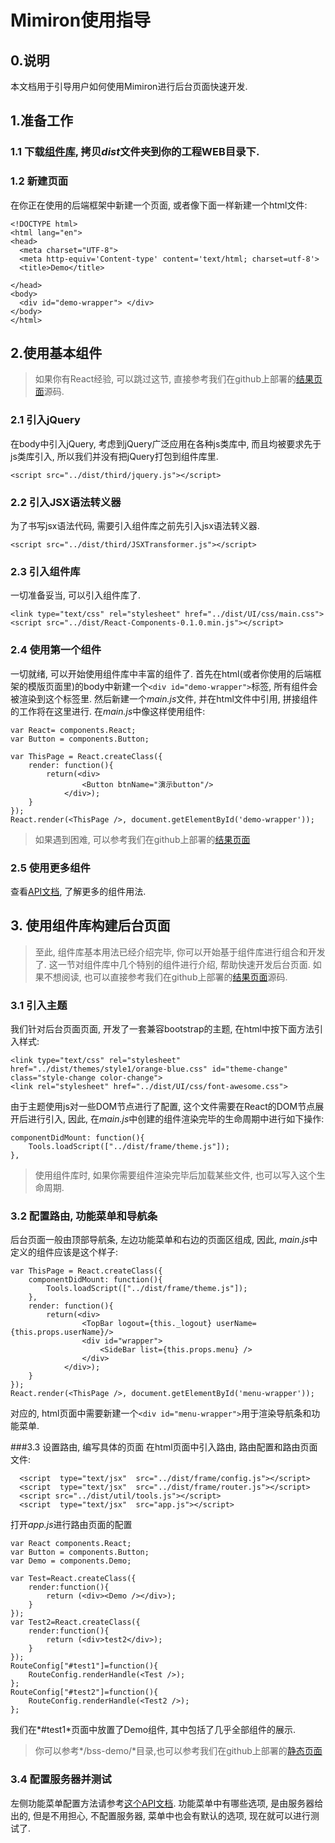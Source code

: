 # Mimiron使用指导


## 0.说明
本文档用于引导用户如何使用Mimiron进行后台页面快速开发.

## 1.准备工作

### 1.1 下载[组件库](https://github.com/ctyun/Mimiron-demo/archive/master.zip), 拷贝*dist*文件夹到你的工程WEB目录下.


### 1.2 新建页面
在你正在使用的后端框架中新建一个页面, 或者像下面一样新建一个html文件:
```
<!DOCTYPE html>
<html lang="en">
<head>
  <meta charset="UTF-8">
  <meta http-equiv='Content-type' content='text/html; charset=utf-8'>
  <title>Demo</title>

</head>
<body>
  <div id="demo-wrapper"> </div>
</body>
</html>
```

## 2.使用基本组件

> 如果你有React经验, 可以跳过这节, 直接参考我们在github上部署的[结果页面](http://ctyun.github.io/Mimiron-demo/base-demo/base-demo.html)源码.

### 2.1 引入jQuery
在body中引入jQuery, 考虑到jQuery广泛应用在各种js类库中, 而且均被要求先于js类库引入, 所以我们并没有把jQuery打包到组件库里.
```
<script src="../dist/third/jquery.js"></script>
```

### 2.2 引入JSX语法转义器
为了书写jsx语法代码, 需要引入组件库之前先引入jsx语法转义器.
```
<script src="../dist/third/JSXTransformer.js"></script>
```

### 2.3 引入组件库
一切准备妥当, 可以引入组件库了.
```
<link type="text/css" rel="stylesheet" href="../dist/UI/css/main.css">
<script src="../dist/React-Components-0.1.0.min.js"></script>
```

### 2.4 使用第一个组件
一切就绪, 可以开始使用组件库中丰富的组件了.
首先在html(或者你使用的后端框架的模版页面里)的body中新建一个`<div id="demo-wrapper">`标签, 所有组件会被渲染到这个标签里.
然后新建一个*main.js*文件, 并在html文件中引用, 拼接组件的工作将在这里进行.
在*main.js*中像这样使用组件:
```
var React= components.React;
var Button = components.Button;

var ThisPage = React.createClass({
	render: function(){
	    return(<div>
	    		<Button btnName="演示button"/>
	        </div>);
	}
});
React.render(<ThisPage />, document.getElementById('demo-wrapper'));
```
> 如果遇到困难, 可以参考我们在github上部署的[结果页面](http://ctyun.github.io/Mimiron-demo/base-demo/base-demo.html)

### 2.5 使用更多组件
查看[API文档](http://等待补充), 了解更多的组件用法.


## 3. 使用组件库构建后台页面
>至此, 组件库基本用法已经介绍完毕, 你可以开始基于组件库进行组合和开发了. 这一节对组件库中几个特别的组件进行介绍, 帮助快速开发后台页面. 如果不想阅读, 也可以直接参考我们在github上部署的[结果页面](http://ctyun.github.io/Mimiron-demo/bss-demo/bss-demo.html)源码.

### 3.1 引入主题
我们针对后台页面页面, 开发了一套兼容bootstrap的主题, 在html中按下面方法引入样式:
```
<link type="text/css" rel="stylesheet" href="../dist/themes/style1/orange-blue.css" id="theme-change" class="style-change color-change">
<link rel="stylesheet" href="../dist/UI/css/font-awesome.css">
```
由于主题使用js对一些DOM节点进行了配置, 这个文件需要在React的DOM节点展开后进行引入, 因此, 在*main.js*中创建的组件渲染完毕的生命周期中进行如下操作:
```
componentDidMount: function(){
    Tools.loadScript(["../dist/frame/theme.js"]);
},
```
> 使用组件库时, 如果你需要组件渲染完毕后加载某些文件, 也可以写入这个生命周期.

### 3.2 配置路由, 功能菜单和导航条
后台页面一般由顶部导航条, 左边功能菜单和右边的页面区组成, 因此, *main.js*中定义的组件应该是这个样子:
```
var ThisPage = React.createClass({
    componentDidMount: function(){
	    Tools.loadScript(["../dist/frame/theme.js"]);
	},
	render: function(){
	    return(<div>
	            <TopBar logout={this._logout} userName={this.props.userName}/>
	            <div id="wrapper">
	                <SideBar list={this.props.menu} />
	            </div>
	        </div>);
	}
});
React.render(<ThisPage />, document.getElementById('menu-wrapper'));
```
对应的, html页面中需要新建一个`<div id="menu-wrapper">`用于渲染导航条和功能菜单.

###3.3 设置路由, 编写具体的页面
在html页面中引入路由, 路由配置和路由页面文件:
```
  <script  type="text/jsx"  src="../dist/frame/config.js"></script>
  <script  type="text/jsx"  src="../dist/frame/router.js"></script>
  <script src="../dist/util/tools.js"></script>
  <script  type="text/jsx"  src="app.js"></script>
```
打开*app.js*进行路由页面的配置
```
var React components.React;
var Button = components.Button;
var Demo = components.Demo;

var Test=React.createClass({
    render:function(){
        return (<div><Demo /></div>);
    }
});
var Test2=React.createClass({
    render:function(){
        return (<div>test2</div>);
    }
});
RouteConfig["#test1"]=function(){
    RouteConfig.renderHandle(<Test />);
};
RouteConfig["#test2"]=function(){
    RouteConfig.renderHandle(<Test2 />);
};
```
我们在*#test1*页面中放置了Demo组件, 其中包括了几乎全部组件的展示.
> 你可以参考*/bss-demo/*目录,也可以参考我们在github上部署的[静态页面](http://ctyun.github.io/Mimiron-demo/bss-demo/bss-demo.html)

### 3.4 配置服务器并测试
左侧功能菜单配置方法请参考[这个API文档](http://const的API文档).
功能菜单中有哪些选项, 是由服务器给出的, 但是不用担心, 不配置服务器, 菜单中也会有默认的选项, 现在就可以进行测试了.
